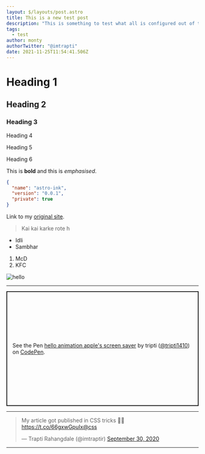 ```yaml
---
layout: $/layouts/post.astro
title: This is a new test post
description: "This is something to test what all is configured out of the box "
tags:
  - test
author: monty
authorTwitter: "@imtrapti"
date: 2021-11-25T11:54:41.506Z
---
```

# Heading 1

## Heading 2

### Heading 3

Heading 4

Heading 5

Heading 6

This is **bold** and this is *emphasised*.

```json
{
  "name": "astro-ink",
  "version": "0.0.1",
  "private": true
}
```

Link to my [original site](https://www.iamtrapti.com).

> Kai kai karke rote h

* Idli
* Sambhar

1. McD
2. KFC

![hello](/images/uploads/hello-2.svg "Apple svg hello ")

- - -

<p class="codepen" data-height="300" data-default-tab="result" data-slug-hash="pordWpZ" data-preview="true" data-user="tripti1410" style="height: 300px; box-sizing: border-box; display: flex; align-items: center; justify-content: center; border: 2px solid; margin: 1em 0; padding: 1em;">
  <span>See the Pen <a href="https://codepen.io/tripti1410/pen/pordWpZ">
  hello animation apple's screen saver</a> by tripti (<a href="https://codepen.io/tripti1410">@tripti1410</a>)
  on <a href="https://codepen.io">CodePen</a>.</span>
</p>
<script async src="https://cpwebassets.codepen.io/assets/embed/ei.js"></script>

- - -



<blockquote class="twitter-tweet"><p lang="en" dir="ltr">My article got published in CSS tricks 💃😃<a href="https://t.co/66gxwGpuIx">https://t.co/66gxwGpuIx</a><a href="https://twitter.com/css?ref_src=twsrc%5Etfw">@css</a></p>&mdash; Trapti Rahangdale (@imtraptir) <a href="https://twitter.com/imtraptir/status/1311354515900129287?ref_src=twsrc%5Etfw">September 30, 2020</a></blockquote> <script async src="https://platform.twitter.com/widgets.js" charset="utf-8"></script>

----
